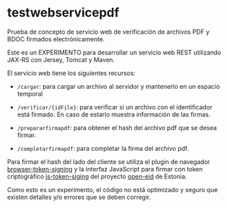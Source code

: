 # testwebservicepdf
Prueba de concepto de servicio web de verificación de archivos PDF y BDOC firmados electrónicamente.

Este es un EXPERIMENTO para desarrollar un servicio web REST utilizando JAX-RS con Jersey, Tomcat y Maven.

El servicio web tiene los siguientes recursos:

* `/cargar`: para cargar un archivo al servidor y mantenerlo en un espacio temporal

* `/verificar/{idFile}`: para verificar si un archivo con el identificador está firmado. En caso de estarlo muestra información de las firmas.

* `/prepararfirmapdf`: para obtener el hash del archivo pdf que se desea firmar.

* `/completarfirmapdf`: para completar la firma del archivo pdf.

Para firmar el hash del lado del cliente se utiliza el plugin de navegador [browser-token-signing](https://github.com/open-eid/browser-token-signing) y la interfaz JavaScript para firmar con token criptográfico [js-token-siging](https://github.com/open-eid/js-token-signing) del proyecto [open-eid](https://github.com/open-eid) de Estonia.

Como esto es un experimento, el código no está optimizado y seguro que existen detalles y/o errores que se deben corregir. 


